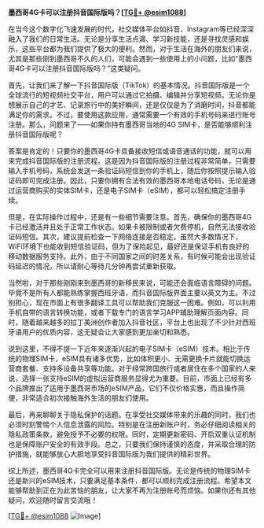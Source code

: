 **墨西哥4G卡可以注册抖音国际版吗？[[TG💪+ @esim1088](https://t.me/s/esim1088)]**

在当今这个数字化飞速发展的时代，社交媒体平台如抖音、Instagram等已经深深融入了我们的日常生活。无论是分享生活点滴、学习新技能，还是寻找灵感和娱乐，这些平台都为我们提供了极大的便利。然而，对于生活在海外的朋友们来说，尤其是那些刚到墨西哥不久的人们，可能会遇到一些使用上的小问题，比如“墨西哥4G卡可以注册抖音国际版吗？”这类疑问。

首先，让我们来了解一下抖音国际版（TikTok）的基本情况。抖音国际版是一个全球流行的短视频社交平台，用户可以通过它拍摄、编辑并分享短视频。无论你是想展示自己的才艺、记录旅行中的美好瞬间，还是仅仅是为了消磨时间，抖音都能满足你的需求。不过，要使用这款应用，通常需要一个有效的手机号码来进行账号注册。那么，问题来了——如果你持有墨西哥当地的4G SIM卡，是否能够顺利注册抖音国际版呢？

答案是肯定的！只要你的墨西哥4G卡具备接收短信或语音通话的功能，就可以用来完成抖音国际版的注册流程。这是因为抖音国际版的注册过程非常简单，只需要输入手机号码，系统会发送一条验证码短信到你的手机上，随后你按照提示输入验证码即可完成注册。因此，只要你拥有合法有效的墨西哥本地电话号码，无论是通过运营商购买的实体SIM卡，还是电子SIM卡（eSIM），都可以轻松搞定注册手续。

但是，在实际操作过程中，还是有一些细节需要注意。首先，确保你的墨西哥4G卡已经激活并且处于正常工作状态。如果卡被限制或者欠费停机，自然无法接收验证码短信。其次，建议提前检查一下网络连接是否稳定。虽然大多数情况下，WiFi环境下也能收到短信验证码，但为了保险起见，最好还是保证手机有良好的移动数据服务支持。此外，由于不同国家之间的时差关系，有时候可能会出现验证码延迟的情况，所以请耐心等待几分钟再尝试重新获取。

当然啦，对于那些刚刚来到墨西哥的新移民来说，可能还会面临语言障碍的问题。毕竟不是所有人都能熟练掌握西班牙语，而抖音国际版界面主要以英文为主。不过别担心，现在市面上有很多翻译工具可以帮助我们克服这一困难。例如，可以利用手机自带的语言转换功能，或者下载专门的语言学习APP辅助理解页面内容。同时，随着越来越多的拉丁美洲创作者加入抖音社区，平台上也出现了不少针对西班牙语用户的优质内容，这无疑会让大家感到更加亲切和熟悉。

说到这里，不得不提一下近年来逐渐兴起的电子SIM卡（eSIM）技术。相比于传统的物理SIM卡，eSIM具有诸多优势，比如体积更小、无需更换卡片就能切换运营商套餐、支持多设备共享等功能。对于经常跨国旅行或者居住在多个国家的人来说，选择一张支持eSIM的虚拟运营商服务显得尤为重要。目前，市面上已经有多个品牌推出了适用于墨西哥市场的eSIM产品，它们不仅价格实惠，而且操作简便，非常适合初次接触海外生活的朋友们使用。

最后，再来聊聊关于隐私保护的话题。在享受社交媒体带来的乐趣的同时，我们也必须时刻警惕个人信息泄露的风险。特别是在注册新账户时，务必仔细阅读相关的隐私政策条款，避免授予不必要的权限。同时，定期更新密码、开启双重认证机制也是保障账户安全的有效手段。总之，只要我们保持谨慎的态度，并采取合理的防护措施，就能够放心大胆地享受抖音国际版为我们提供的精彩世界。

综上所述，墨西哥4G卡完全可以用来注册抖音国际版。无论是传统的物理SIM卡还是新兴的eSIM技术，只要满足基本条件，都可以顺利完成注册流程。希望本文能够帮助到正在为此苦恼的朋友，让大家不再为注册账号而烦恼。如果你还有其他疑问，欢迎随时留言交流哦！

[[TG💪+ @esim1088](https://t.me/s/esim1088) ![Image](https://i.postimg.cc/4NQfJmqS/Snipaste-2025-05-13-00-14-12.png)]